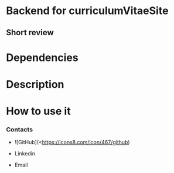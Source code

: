 # Backend for curriculumVitaeSite

## Short review


# Dependencies


# Description


# How to use it

### Contacts

- ![GitHub](<https://icons8.com/icon/467/github)

- Linkedin

- Email

